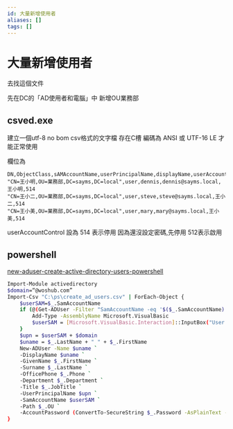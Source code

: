 ```yaml
---
id: 大量新增使用者
aliases: []
tags: []
---
```


# 大量新增使用者

去找這個文件

先在DC的「AD使用者和電腦」中 新增OU業務部

## csved.exe

建立一個utf-8 no bom csv格式的文字檔
存在C槽
編碼為 ANSI 或 UTF-16 LE
才能正常使用

欄位為

```csv
DN,ObjectClass,sAMAccountName,userPrincipalName,displayName,userAccountControl
"CN=王小明,OU=業務部,DC=sayms,DC=local",user,dennis,dennis@sayms.local,王小明,514
"CN=王小二,OU=業務部,DC=sayms,DC=local",user,steve,steve@sayms.local,王小二,514
"CN=王小美,OU=業務部,DC=sayms,DC=local",user,mary,mary@sayms.local,王小美,514
```

userAccountControl 設為 514 表示停用
因為還沒設定密碼,先停用
512表示啟用

##

## powershell

[new-aduser-create-active-directory-users-powershell](https://woshub.com/new-aduser-create-active-directory-users-powershell/)

```sh
Import-Module activedirectory
$domain=“@woshub.com”
Import-Csv "C:\ps\create_ad_users.csv" | ForEach-Object {
    $userSAM=$_.SamAccountName
    if (@(Get-ADUser -Filter "SamAccountName -eq '$($_.SamAccountName)'").Count -ne 0) {
        Add-Type -AssemblyName Microsoft.VisualBasic
        $userSAM = [Microsoft.VisualBasic.Interaction]::InputBox("User $_.SamAccountName exists", 'Specify a new user SamAccountName', $_.SamAccountName)
    }
    $upn = $userSAM + $domain
    $uname = $_.LastName + " " + $_.FirstName
    New-ADUser -Name $uname `
    -DisplayName $uname `
    -GivenName $_.FirstName `
    -Surname $_.LastName `
    -OfficePhone $_.Phone `
    -Department $_.Department `
    -Title $_.JobTitle `
    -UserPrincipalName $upn `
    -SamAccountName $userSAM `
    -Path $_.OU `
    -AccountPassword (ConvertTo-SecureString $_.Password -AsPlainText -force) -Enabled $true
}
```
